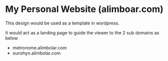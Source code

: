 # My Personal Website (alimboar.com)

This design would be used as a template in wordpress.

It would act as a landing page to guide the viewer to the 2 sub domains as below

- metronome.alimbolar.com
- sunshyn.alimbolar.com
